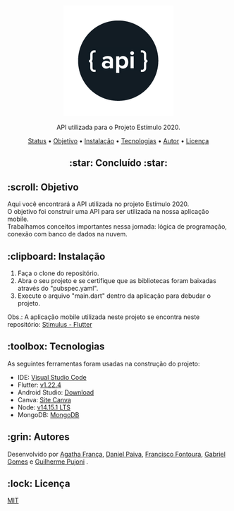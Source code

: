<p align="center">
  <a href="#">
    <img src="images/API.png" width="250" alt="API Stimulus">
  </a>
</p>
<p align="center">
    API utilizada para o Projeto Estímulo 2020.
</p>

<p align="center">
 <a href="#status">Status</a> • 
 <a href="#objetivo">Objetivo</a> •
 <a href="#instalacao">Instalação</a> • 
 <a href="#tecnologias">Tecnologias</a> • 
 <a href="#autor">Autor</a> • 
 <a href="#licenca">Licença</a> 
</p>

<h2 align="center" id=status> 
	:star: Concluído :star:
</h2>

<h2 id=objetivo>:scroll: Objetivo</h2>

Aqui você encontrará a API utilizada no projeto Estímulo 2020.<br>
O objetivo foi construir uma API para ser utilizada na nossa aplicação mobile.<br> 
Trabalhamos conceitos importantes nessa jornada: lógica de programação, conexão com banco de dados na nuvem.<br>

<h2 id=instalacao>:clipboard: Instalação</h2>

1. Faça o clone do repositório.
2. Abra o seu projeto e se certifique que as bibliotecas foram baixadas através do "pubspec.yaml".
3. Execute o arquivo "main.dart" dentro da aplicação para debudar o projeto.

Obs.: A aplicação mobile utilizada neste projeto se encontra neste repositório: <a href="https://github.com/danhpaiva/project-stimulus-2020">Stimulus - Flutter</a>

<h2 id=tecnologias>:toolbox: Tecnologias</h2>

As seguintes ferramentas foram usadas na construção do projeto:

- IDE: <a href="https://code.visualstudio.com/">Visual Studio Code</a>
- Flutter: <a href="https://flutter.dev/docs/get-started/install">v1.22.4</a>
- Android Studio: <a href="https://developer.android.com/studio?hl=pt-br">Download</a>
- Canva: <a href="https://www.canva.com/pt_br/">Site Canva</a>
- Node:  <a href="https://nodejs.org/en/">v14.15.1 LTS</a>
- MongoDB: <a href="https://www.mongodb.com/">MongoDB</a>

<h2 id=autor>:grin: Autores</h2>

Desenvolvido por 
<a href="https://github.com/agathafranca" target="_blank">Agatha França</a>,
<a href="https://www.linkedin.com/in/danhpaiva/" target="_blank">Daniel Paiva</a>,
<a href="https://www.linkedin.com/in/francisco-fontoura/" target="_blank">Francisco Fontoura</a>,
<a href="https://github.com/gab-gomes" target="_blank">Gabriel Gomes</a> e 
<a href="https://www.linkedin.com/in/guilhermepujoni/" target="_blank">Guilherme Pujoni</a> .

<h2 id=licenca>:lock: Licença</h2>
<a href="https://github.com/danhpaiva/project-stimulus-2020/blob/main/LICENSE" target="_blank">MIT</a>
